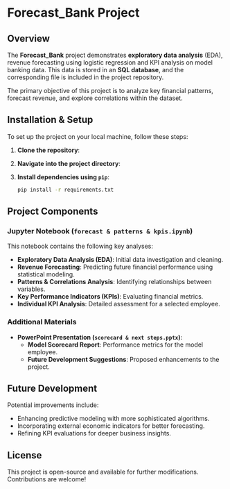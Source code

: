 
# Forecast_Bank Project

## Overview
The **Forecast_Bank** project demonstrates **exploratory data analysis** (EDA), revenue forecasting using logistic regression and KPI analysis on model banking data. This data is stored in an **SQL database**, and the corresponding file is included in the project repository.  

The primary objective of this project is to analyze key financial patterns, forecast revenue, and explore correlations within the dataset.  

## Installation & Setup
To set up the project on your local machine, follow these steps:

1. **Clone the repository**:

2. **Navigate into the project directory**:

3. **Install dependencies using `pip`**:
   ```bash
   pip install -r requirements.txt
   ```

## Project Components
### **Jupyter Notebook (`forecast & patterns & kpis.ipynb`)**
This notebook contains the following key analyses:
- **Exploratory Data Analysis (EDA)**: Initial data investigation and cleaning.
- **Revenue Forecasting**: Predicting future financial performance using statistical modeling.
- **Patterns & Correlations Analysis**: Identifying relationships between variables.
- **Key Performance Indicators (KPIs)**: Evaluating financial metrics.
- **Individual KPI Analysis**: Detailed assessment for a selected employee.

### **Additional Materials**
- **PowerPoint Presentation (`scorecard & next steps.pptx`)**:
  - **Model Scorecard Report**: Performance metrics for the model employee.
  - **Future Development Suggestions**: Proposed enhancements to the project.

## Future Development
Potential improvements include:
- Enhancing predictive modeling with more sophisticated algorithms.
- Incorporating external economic indicators for better forecasting.
- Refining KPI evaluations for deeper business insights.

## License
This project is open-source and available for further modifications. Contributions are welcome!
